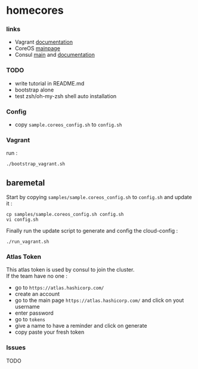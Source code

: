 # homecores

### links
- Vagrant [documentation](https://docs.vagrantup.com/v2/)
- CoreOS [mainpage](https://coreos.com/)
- Consul [main](https://www.consul.io/) and [documentation](https://www.consul.io/docs/index.html)

### TODO
- write tutorial in README.md
- bootstrap alone
- test zsh/oh-my-zsh shell auto installation

### Config
- copy `sample.coreos_config.sh` to `config.sh`

### Vagrant
run :
```bash
./bootstrap_vagrant.sh
```

## baremetal
Start by copying `samples/sample.coreos_config.sh` to `config.sh` and update it :  
```
cp samples/sample.coreos_config.sh config.sh
vi config.sh
```

Finally run the update script to generate and config the cloud-config :  
```
./run_vagrant.sh
```


### Atlas Token
This atlas token is used by consul to join the cluster.  
If the team have no one :
- go to `https://atlas.hashicorp.com/`
- create an account
- go to the main page `https://atlas.hashicorp.com/` and click on yout username
- enter password
- go to `tokens`
- give a name to have a reminder and click on generate
- copy paste your fresh token

### Issues
TODO
